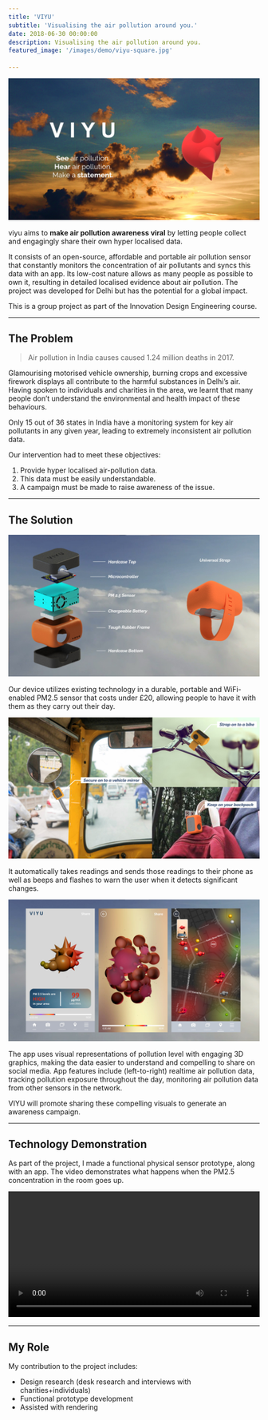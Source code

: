 ```yaml
---
title: 'VIYU'
subtitle: 'Visualising the air pollution around you.'
date: 2018-06-30 00:00:00
description: Visualising the air pollution around you.
featured_image: '/images/demo/viyu-square.jpg'

---
```


![](\images\viyu\header.jpg)

viyu aims to **make air pollution awareness viral** by letting people collect and engagingly share their own hyper localised data.

It consists of an open-source, affordable and portable air pollution sensor that constantly monitors the concentration of air pollutants and syncs this data with an app. Its low-cost nature allows as many people as possible to own it, resulting in detailed localised evidence about air pollution. The project was developed for Delhi but has the potential for a global impact.

This is a group project as part of the Innovation Design Engineering course. 

---

## The Problem

> Air pollution in India causes caused 1.24 million deaths in 2017. 

Glamourising motorised vehicle ownership, burning crops and excessive firework displays all contribute to the harmful substances in Delhi’s air. Having spoken to individuals and charities in the area, we learnt that many people don’t understand the environmental and health impact of these behaviours.

Only 15 out of 36 states in India have a monitoring system for key air pollutants in any given year, leading to extremely inconsistent air pollution data.

Our intervention had to meet these objectives:

1. Provide hyper localised air-pollution data.
2. This data must be easily understandable.
3. A campaign must be made to raise awareness of the issue.

---

## The Solution

![](/images/viyu/exploded.jpg)

Our device utilizes existing technology in a durable, portable and WiFi-enabled PM2.5 sensor that costs under £20, allowing people to have it with them as they carry out their day.

![](/images/viyu/applications.jpg)

It automatically takes readings and sends those readings to their phone as well as beeps and flashes to warn the user when it detects significant changes.

![](/images/viyu/app.jpg)

The app uses visual representations of pollution level with engaging 3D graphics, making the data easier to understand and compelling to share on social media. App features include (left-to-right) realtime air pollution data, tracking pollution exposure throughout the day, monitoring air pollution data from other sensors in the network.

VIYU will promote sharing these compelling visuals to generate an awareness campaign.

---

## Technology Demonstration

As part of the project, I made a functional physical sensor prototype, along with an app. The video demonstrates what happens when the PM2.5 concentration in the room goes up. 

<div>
<video autoplay="autoplay" loop="loop" controls="true" width="100%" mute="true" playsinline="true" >
  <source src="/images/viyu/prototype.mp4" type="video/mp4">
</video>
</div>

---

## My Role

My contribution to the project includes:

* Design research (desk research and interviews with charities+individuals)
* Functional prototype development
* Assisted with rendering 